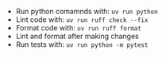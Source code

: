 - Run python comamnds with: `uv run python`
- Lint code with: `uv run ruff check --fix`
- Format code with: `uv run ruff format`
- Lint and format after making changes
- Run tests with: `uv run python -m pytest`
